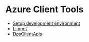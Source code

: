 # Azure Client Tools

- [Setup development environment](docs/setupdevenv.md)
- [Limpet](docs/limpet.md)
- [DpsClientApis](docs/dpsclientapis.md)
